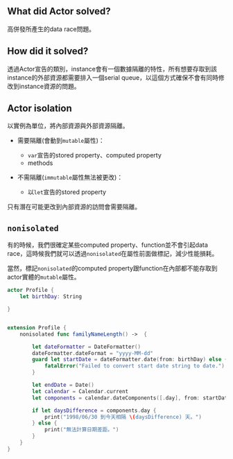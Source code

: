 
## What did **Actor** solved?

高併發所產生的data race問題。

## How did it solved?

透過Actor宣告的類別，instance會有一個數據隔離的特性，所有想要存取到該instance的外部資源都需要排入一個serial queue，以這個方式確保不會有同時修改到instance資源的問題。

## Actor isolation

以實例為單位，將內部資源與外部資源隔離。

- 需要隔離(會動到`mutable`屬性)：
  - `var`宣告的stored property、computed property
  - methods

- 不需隔離(`immutable`屬性無法被更改)：
  - 以`let`宣告的stored property

只有潛在可能更改到內部資源的訪問會需要隔離。

## `nonisolated`

有的時候，我們很確定某些computed property、function並不會引起data race，這時候我們就可以透過`nonisolated`在屬性前面做標記，減少性能損耗。

當然，標記`nonisolated`的computed property跟function在內部都不能存取到actor實體的`mutable`屬性。

```swift
actor Profile {
    let birthDay: String

}


extension Profile {
    nonisolated func familyNameLength() ->  {

        let dateFormatter = DateFormatter()
        dateFormatter.dateFormat = "yyyy-MM-dd"
        guard let startDate = dateFormatter.date(from: birthDay) else {
            fatalError("Failed to convert start date string to date.")
        }

        let endDate = Date()
        let calendar = Calendar.current
        let components = calendar.dateComponents([.day], from: startDate, to: endDate)

        if let daysDifference = components.day {
            print("1998/06/30 到今天相隔 \(daysDifference) 天。")
        } else {
            print("無法計算日期差距。")
        }
    }
}
```